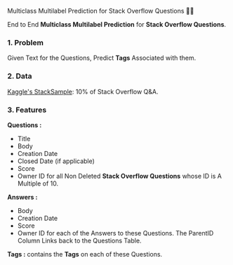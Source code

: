 Multiclass Multilabel Prediction for Stack Overflow Questions 🔎📝

End to End **Multiclass Multilabel Prediction** for **Stack Overflow Questions**.

### 1. Problem

Given Text for the Questions, Predict **Tags** Associated with them.

### 2. Data
[Kaggle's StackSample](https://www.kaggle.com/stackoverflow/stacksample): 10% of Stack Overflow Q&A.

### 3. Features
**Questions :** 
- Title
- Body
- Creation Date
- Closed Date (if applicable)
- Score
- Owner ID 
for all Non Deleted **Stack Overflow Questions** whose ID is A Multiple of 10.

**Answers :** 
- Body
- Creation Date
- Score
- Owner ID 
for each of the Answers to these Questions. 
The ParentID Column Links back to the Questions Table.

**Tags :** 
contains the **Tags** on each of these Questions.
